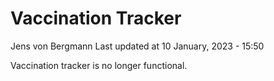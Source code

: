 Vaccination Tracker
================
Jens von Bergmann
Last updated at 10 January, 2023 - 15:50

Vaccination tracker is no longer functional.
